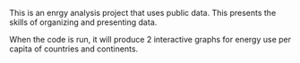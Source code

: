 This is an enrgy analysis project that uses public data. This presents the skills of organizing and presenting data.

When the code is run, it will produce 2 interactive graphs for energy use per capita of countries and continents.
